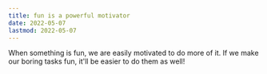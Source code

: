 ```yaml
---
title: fun is a powerful motivator
date: 2022-05-07
lastmod: 2022-05-07
---
```


When something is fun, we are easily motivated to do more of it. If we make our boring tasks fun, it'll be easier to do them as well!
